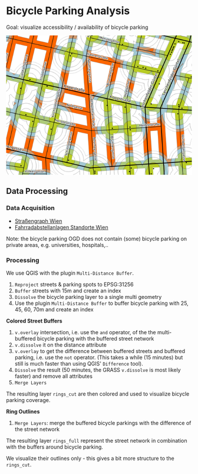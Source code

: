 # Bicycle Parking Analysis

Goal: visualize accessibility / availability of bicycle parking

![](bicycle_parking.png)

## Data Processing

### Data Acquisition

- [Straßengraph Wien](https://www.data.gv.at/katalog/dataset/1039ed7e-97fb-435f-b6cc-f6a105ba5e09)
- [Fahrradabstellanlagen Standorte Wien](https://www.data.gv.at/katalog/dataset/97ef14eb-f280-48a7-96c0-df03859b06c2)

Note: the bicycle parking OGD does not contain (some) bicycle parking on private areas, e.g. universities, hospitals,..

### Processing

We use QGIS with the plugin `Multi-Distance Buffer`.

1. `Reproject` streets & parking spots to EPSG:31256
2. `Buffer` streets with 15m and create an index
3. `Dissolve` the bicycle parking layer to a single multi geometry
4. Use the plugin `Multi-Distance Buffer` to buffer bicycle parking with 25, 45, 60, 70m and create an index

**Colored Street Buffers**

1. `v.overlay` intersection, i.e. use the `and` operator, of the  the multi-buffered bicycle parking with the buffered street network
2. `v.dissolve` it on the distance attribute
3. `v.overlay` to get the difference between buffered streets and buffered parking, i.e. use the `not` operator. (This takes a while (15 minutes) but still is much faster than using QGIS' `Difference` tool).
4. `Dissolve` the result (50 minutes, the GRASS `v.dissolve` is most likely faster) and remove all attributes
5. `Merge Layers`

The resulting layer `rings_cut` are then colored and used to visualize bicycle parking coverage.

**Ring Outlines**

1. `Merge Layers`: merge the buffered bicycle parkings with the difference of the street network

The resulting layer `rings_full` represent the street network
in combination with the buffers around bicycle parking.

We visualize their outlines only - this gives a bit more structure to the `rings_cut`.

